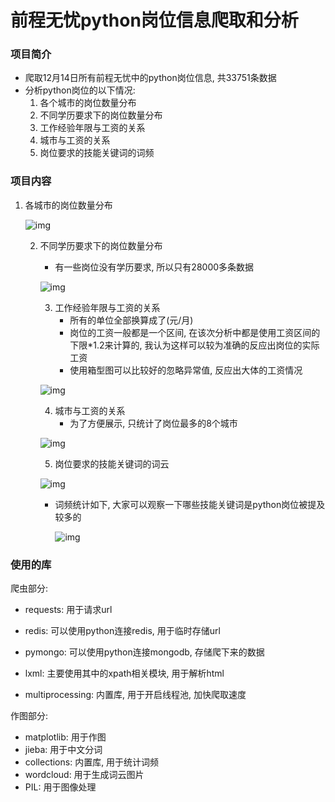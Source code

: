 # 前程无忧python岗位信息爬取和分析

### 项目简介

- 爬取12月14日所有前程无忧中的python岗位信息, 共33751条数据
- 分析python岗位的以下情况:
  1. 各个城市的岗位数量分布
  2. 不同学历要求下的岗位数量分布
  3. 工作经验年限与工资的关系
  4. 城市与工资的关系
  5. 岗位要求的技能关键词的词频

### 项目内容

1. 各城市的岗位数量分布

   ![img](D:\git\爬虫\project\51job\images\地区职位数量分布图.png)

   2. 不同学历要求下的岗位数量分布

      - 有一些岗位没有学历要求, 所以只有28000多条数据

      ![img](D:\git\爬虫\project\51job\images\学历职位数量分布图.jpg)

      3. 工作经验年限与工资的关系
         - 所有的单位全部换算成了(元/月)
         - 岗位的工资一般都是一个区间, 在该次分析中都是使用工资区间的下限*1.2来计算的, 我认为这样可以较为准确的反应出岗位的实际工资
         - 使用箱型图可以比较好的忽略异常值, 反应出大体的工资情况

      ![img](D:\git\爬虫\project\51job\images\工作经验与工资箱型图.jpg)

      4. 城市与工资的关系
         - 为了方便展示, 只统计了岗位最多的8个城市

      ![img](D:\git\爬虫\project\51job\images\城市与工资箱型图.jpg)

      5. 岗位要求的技能关键词的词云

      ![img](D:\git\爬虫\project\51job\images\python技能词云图.jpg)

      - 词频统计如下, 大家可以观察一下哪些技能关键词是python岗位被提及较多的

        ![img](D:\git\爬虫\project\51job\images\词频表.png)

      

### 使用的库

爬虫部分: 

- requests: 用于请求url

- redis: 可以使用python连接redis, 用于临时存储url

- pymongo: 可以使用python连接mongodb, 存储爬下来的数据
- lxml: 主要使用其中的xpath相关模块, 用于解析html
- multiprocessing:  内置库, 用于开启线程池, 加快爬取速度

作图部分: 

- matplotlib: 用于作图
- jieba: 用于中文分词
- collections: 内置库, 用于统计词频
- wordcloud: 用于生成词云图片
- PIL: 用于图像处理